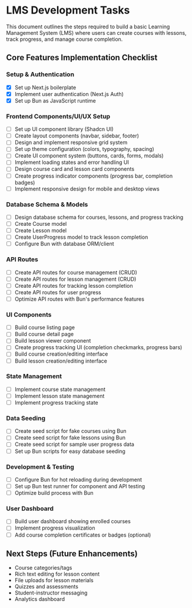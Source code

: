 # LMS Development Tasks

This document outlines the steps required to build a basic Learning Management System (LMS) where users can create courses with lessons, track progress, and manage course completion.

## Core Features Implementation Checklist

### Setup & Authentication

- [x] Set up Next.js boilerplate
- [x] Implement user authentication (Next.js Auth)
- [x] Set up Bun as JavaScript runtime

### Frontend Components/UI/UX Setup

- [ ] Set up UI component library (Shadcn UI)
- [ ] Create layout components (navbar, sidebar, footer)
- [ ] Design and implement responsive grid system
- [ ] Set up theme configuration (colors, typography, spacing)
- [ ] Create UI component system (buttons, cards, forms, modals)
- [ ] Implement loading states and error handling UI
- [ ] Design course card and lesson card components
- [ ] Create progress indicator components (progress bar, completion badges)
- [ ] Implement responsive design for mobile and desktop views

### Database Schema & Models

- [ ] Design database schema for courses, lessons, and progress tracking
- [ ] Create Course model
- [ ] Create Lesson model
- [ ] Create UserProgress model to track lesson completion
- [ ] Configure Bun with database ORM/client

### API Routes

- [ ] Create API routes for course management (CRUD)
- [ ] Create API routes for lesson management (CRUD)
- [ ] Create API routes for tracking lesson completion
- [ ] Create API routes for user progress
- [ ] Optimize API routes with Bun's performance features

### UI Components

- [ ] Build course listing page
- [ ] Build course detail page
- [ ] Build lesson viewer component
- [ ] Create progress tracking UI (completion checkmarks, progress bars)
- [ ] Build course creation/editing interface
- [ ] Build lesson creation/editing interface

### State Management

- [ ] Implement course state management
- [ ] Implement lesson state management
- [ ] Implement progress tracking state

### Data Seeding

- [ ] Create seed script for fake courses using Bun
- [ ] Create seed script for fake lessons using Bun
- [ ] Create seed script for sample user progress data
- [ ] Set up Bun scripts for easy database seeding

### Development & Testing

- [ ] Configure Bun for hot reloading during development
- [ ] Set up Bun test runner for component and API testing
- [ ] Optimize build process with Bun

### User Dashboard

- [ ] Build user dashboard showing enrolled courses
- [ ] Implement progress visualization
- [ ] Add course completion certificates or badges (optional)

## Next Steps (Future Enhancements)

- Course categories/tags
- Rich text editing for lesson content
- File uploads for lesson materials
- Quizzes and assessments
- Student-instructor messaging
- Analytics dashboard
